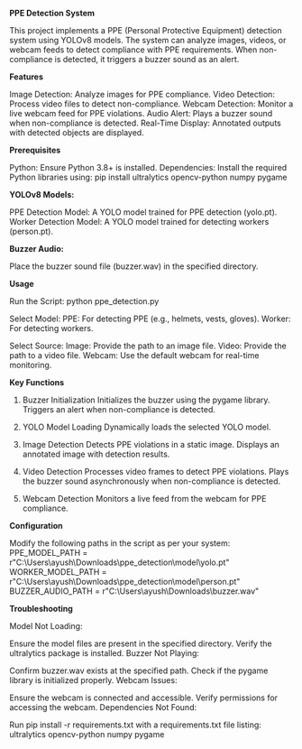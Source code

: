 **PPE Detection System**

This project implements a PPE (Personal Protective Equipment) detection system using YOLOv8 models. The system can analyze images, videos, or webcam feeds to detect compliance with PPE requirements. When non-compliance is detected, it triggers a buzzer sound as an alert.


**Features**

Image Detection: Analyze images for PPE compliance.
Video Detection: Process video files to detect non-compliance.
Webcam Detection: Monitor a live webcam feed for PPE violations.
Audio Alert: Plays a buzzer sound when non-compliance is detected.
Real-Time Display: Annotated outputs with detected objects are displayed.


**Prerequisites**

Python: Ensure Python 3.8+ is installed.
Dependencies: Install the required Python libraries using:
pip install ultralytics opencv-python numpy pygame


**YOLOv8 Models:**

PPE Detection Model: A YOLO model trained for PPE detection (yolo.pt).
Worker Detection Model: A YOLO model trained for detecting workers (person.pt).


**Buzzer Audio:**

Place the buzzer sound file (buzzer.wav) in the specified directory.

**Usage**

Run the Script:
python ppe_detection.py

Select Model:
PPE: For detecting PPE (e.g., helmets, vests, gloves).
Worker: For detecting workers.

Select Source:
Image: Provide the path to an image file.
Video: Provide the path to a video file.
Webcam: Use the default webcam for real-time monitoring.

**Key Functions**

1. Buzzer Initialization
Initializes the buzzer using the pygame library.
Triggers an alert when non-compliance is detected.

3. YOLO Model Loading
Dynamically loads the selected YOLO model.

5. Image Detection
Detects PPE violations in a static image.
Displays an annotated image with detection results.

7. Video Detection
Processes video frames to detect PPE violations.
Plays the buzzer sound asynchronously when non-compliance is detected.

9. Webcam Detection
Monitors a live feed from the webcam for PPE compliance.


**Configuration**

Modify the following paths in the script as per your system:
PPE_MODEL_PATH = r"C:\Users\ayush\Downloads\ppe_detection\model\yolo.pt"
WORKER_MODEL_PATH = r"C:\Users\ayush\Downloads\ppe_detection\model\person.pt"
BUZZER_AUDIO_PATH = r"C:\Users\ayush\Downloads\buzzer.wav"


**Troubleshooting**

Model Not Loading:

Ensure the model files are present in the specified directory.
Verify the ultralytics package is installed.
Buzzer Not Playing:

Confirm buzzer.wav exists at the specified path.
Check if the pygame library is initialized properly.
Webcam Issues:

Ensure the webcam is connected and accessible.
Verify permissions for accessing the webcam.
Dependencies Not Found:

Run pip install -r requirements.txt with a requirements.txt file listing:
ultralytics
opencv-python
numpy
pygame

